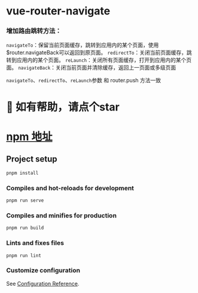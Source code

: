 # vue-router-navigate

### 增加路由跳转方法：
`navigateTo`：保留当前页面缓存，跳转到应用内的某个页面，使用$router.navigateBack可以返回到原页面。
`redirectTo`：关闭当前页面缓存，跳转到应用内的某个页面。
`reLaunch`：关闭所有页面缓存，打开到应用内的某个页面。
`navigateBack`：关闭当前页面并清除缓存，返回上一页面或多级页面

`navigateTo`、`redirectTo`、`reLaunch`参数 和 router.push 方法一致

# 🌟 如有帮助，请点个star

# [npm 地址](https://www.npmjs.com/package/vue-router-navigate)


## Project setup
```
pnpm install
```

### Compiles and hot-reloads for development
```
pnpm run serve
```

### Compiles and minifies for production
```
pnpm run build
```

### Lints and fixes files
```
pnpm run lint
```

### Customize configuration
See [Configuration Reference](https://cli.vuejs.org/config/).
